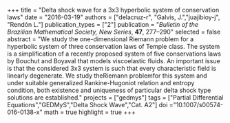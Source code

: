+++
title = "Delta shock wave for a 3x3 hyperbolic system of conservation laws"
date = "2016-03-19"
authors = ["delacruz-r", "Galvis, J.","juajibioy-j", "Rendón L."]
publication_types = ["2"]
publication = "*Bulletin of the Brazilian Mathematical Society, New Series*, **47**, 277–290"
selected = false
abstract = "We study the one-dimensional Riemann problem for a hyperbolic system of three conservation laws of Temple class. The system is a simplification of a recently proposed system of five conservations laws by Bouchut and Boyaval that models viscoelastic fluids. An important issue is that the considered 3x3 system is such that every characteristic field is linearly degenerate. We study theRiemann problemfor this system and under suitable generalized Rankine-Hugoniot relation and entropy condition, both existence and uniqueness of particular delta shock type solutions are established."
projects = ["gedmys"]
tags = ["Partial Differential Equations","GEDMyS","Delta Shock Wave","Cat. A2"]
doi ="10.1007/s00574-016-0138-x"
math = true
highlight = true
+++
